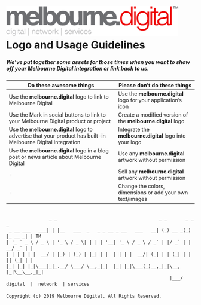 <img align="left" width="460" src="https://raw.githubusercontent.com/melbourne-digital/logos/master/melbourne_digital_brandmark.png" alt="Melbourne Digital LOGO">

<br><br>

# Logo and Usage Guidelines

##### We’ve put together some assets for those times when you want to show off your Melbourne Digital integration or link back to us.

Do these awesome things | Please don’t do these things
--- | --- 
Use the **melbourne.digital** logo to link to Melbourne Digital | Use the **melbourne.digital** logo for your application’s icon
Use the Mark in social buttons to link to your Melbourne Digital product or project | Create a modified version of the **melbourne.digital** logo
Use the **melbourne.digital** logo to advertise that your product has built-in Melbourne Digital integration | Integrate the **melbourne.digital** logo into your logo
Use the **melbourne.digital** logo in a blog post or news article about Melbourne Digital | Use any **melbourne.digital** artwork without permission
 - | Sell any **melbourne.digital** artwork without permission
 - | Change the colors, dimensions or add your own text/images

```

                _ _                                      _ _       _ _        _ 
 _ __ ___   ___| | |__   ___  _   _ _ __ _ __   ___   __| (_) __ _(_) |_ __ _| | TM
| '_ ` _ \ / _ \ | '_ \ / _ \| | | | '__| '_ \ / _ \ / _` | |/ _` | | __/ _` | |
| | | | | |  __/ | |_) | (_) | |_| | |  | | | |  __/| (_| | | (_| | | || (_| | |
|_| |_| |_|\___|_|_.__/ \___/ \__,_|_|  |_| |_|\___(_)__,_|_|\__, |_|\__\__,_|_|
                                                             |___/              
digital  |  network  | services

Copyright (c) 2019 Melbourne Digital. All Rights Reserved.

```

